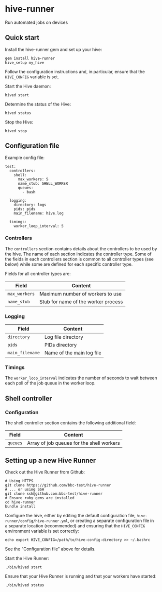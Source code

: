 # hive-runner

Run automated jobs on devices

## Quick start

Install the hive-runner gem and set up your hive:

    gem install hive-runner
    hive_setup my_hive

Follow the configuration instructions and, in particular, ensure that the
`HIVE_CONFIG` variable is set.

Start the Hive daemon:

    hived start

Determine the status of the Hive:

    hived status

Stop the Hive:

    hived stop

## Configuration file

Example config file:

    test:
      controllers:
        shell:
          max_workers: 5
          name_stub: SHELL_WORKER
          queues:
            - bash
    
      logging:
        directory: logs
        pids: pids
        main_filename: hive.log
    
      timings:
        worker_loop_interval: 5

### Controllers

The `controllers` section contains details about the controllers to be
used by the hive. The name of each section indicates the controller type. Some
of the fields in each controllers section is common to all controller types
(see below) while some are defined for each specific controller type.

Fields for all controller types are:

| Field         | Content                             |
|---------------|-------------------------------------|
| `max_workers` | Maximum number of workers to use    |
| `name_stub`   | Stub for name of the worker process |

### Logging

| Field           | Content                   |
|-----------------|---------------------------|
| `directory`     | Log file directory        |
| `pids`          | PIDs directory            |
| `main_filename` | Name of the main log file |

### Timings

The `worker_loop_interval` indicates the number of seconds to wait between each
poll of the job queue in the worker loop.

## Shell controller

### Configuration

The shell controller section contains the following additional field:

| Field    | Content                                   |
|----------|-------------------------------------------|
| `queues` | Array of job queues for the shell workers |

## Setting up a new Hive Runner

Check out the Hive Runner from Github:

    # Using HTTPS
    git clone https://github.com/bbc-test/hive-runner
    # ... or using SSH
    git clone ssh@github.com:bbc-test/hive-runner
    # Ensure ruby gems are installed
    cd hive-runner
    bundle install

Configure the hive, either by editing the default configuration file,
`hive-runner/config/hive-runner.yml`, or creating a separate configuration
file in a separate location (recommended) and ensuring that the `HIVE_CONFIG`
environment variable is set correctly:

    echo export HIVE_CONFIG=/path/to/hive-config-directory >> ~/.bashrc

See the "Configuration file" above for details.

Start the Hive Runner:

    ./bin/hived start

Ensure that your Hive Runner is running and that your workers have started:

    ./bin/hived status
